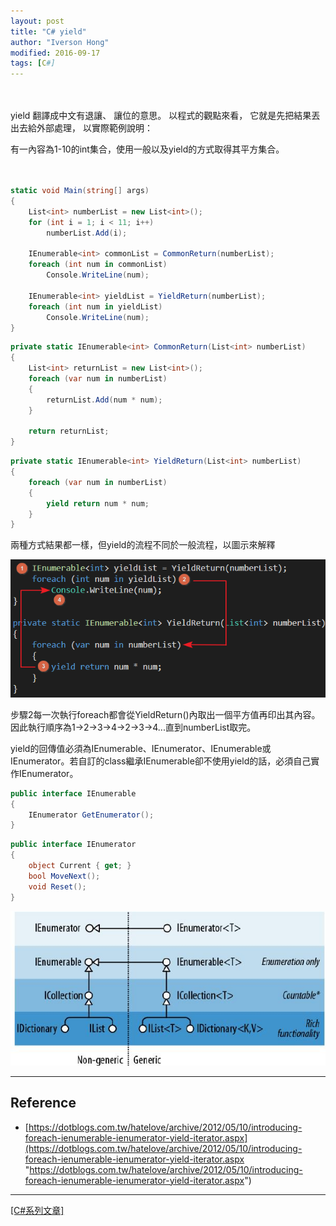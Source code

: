 ```yaml
---
layout: post
title: "C# yield"
author: "Iverson Hong"
modified: 2016-09-17
tags: [C#]
---
```


　　　　　　　　　　　　　　　　　　　　　　　　　　　　　　　　　　　　　　　　

yield 翻譯成中文有退讓、
讓位的意思。
以程式的觀點來看，
它就是先把結果丟出去給外部處理，
以實際範例說明：

有一內容為1-10的int集合，使用一般以及yield的方式取得其平方集合。


　　　　　　　　　　　　　　　　　　　　　　　　　　　　　　　　　　　　　　　　
~~~csharp
static void Main(string[] args)
{
    List<int> numberList = new List<int>();
    for (int i = 1; i < 11; i++)
        numberList.Add(i);

    IEnumerable<int> commonList = CommonReturn(numberList);
    foreach (int num in commonList)
        Console.WriteLine(num);

    IEnumerable<int> yieldList = YieldReturn(numberList);
    foreach (int num in yieldList)
        Console.WriteLine(num);
}
~~~

~~~csharp
private static IEnumerable<int> CommonReturn(List<int> numberList)
{
    List<int> returnList = new List<int>();
    foreach (var num in numberList)
    {
        returnList.Add(num * num);
    }

    return returnList;
}
~~~

~~~csharp
private static IEnumerable<int> YieldReturn(List<int> numberList)
{
    foreach (var num in numberList)
    {
        yield return num * num;
    }
}
~~~

兩種方式結果都一樣，但yield的流程不同於一般流程，以圖示來解釋

![](..\images\postImage\CSharp_Yield\001.png)

步驟2每一次執行foreach都會從YieldReturn()內取出一個平方值再印出其內容。因此執行順序為1->2->3->4->2->3->4...直到numberList取完。

yield的回傳值必須為IEnumerable、IEnumerator、IEnumerable<T>或IEnumerator<T>。若自訂的class繼承IEnumerable卻不使用yield的話，必須自己實作IEnumerator。

~~~csharp
public interface IEnumerable
{
    IEnumerator GetEnumerator();
}
~~~

~~~csharp
public interface IEnumerator
{
    object Current { get; }
    bool MoveNext();
    void Reset();
}
~~~

![](..\images\postImage\CSharp_Yield\002.png)

----------

## Reference ##

 - [https://dotblogs.com.tw/hatelove/archive/2012/05/10/introducing-foreach-ienumerable-ienumerator-yield-iterator.aspx](https://dotblogs.com.tw/hatelove/archive/2012/05/10/introducing-foreach-ienumerable-ienumerator-yield-iterator.aspx "https://dotblogs.com.tw/hatelove/archive/2012/05/10/introducing-foreach-ienumerable-ienumerator-yield-iterator.aspx")

----------

[[C#系列文章]](http://iverson127.github.io/tags/#C#)